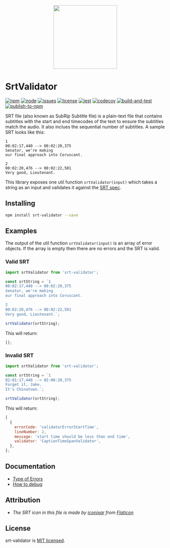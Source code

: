 <div align="center">
  <img width="200" height="200"
    src="https://user-images.githubusercontent.com/8691648/149093190-2f610184-e96c-4f8f-b423-d9afee704c1d.png">
</div>

# SrtValidator

[![npm][npm]][npm-url]
[![node][node]][node-url]
[![issues][issues]][issues-url]
[![license][license]][license-url]
[![jest][jest]][jest-url]
[![codecov][codecov]][codecov-url]
[![build-and-test][build-and-test]][build-and-test-url]
[![publish-to-npm][publish-to-npm]][publish-to-npm-url]

SRT file (also known as SubRip Subtitle file) is a plain-text file that contains subtitles with the start and end timecodes of the text to ensure the subtitles match the audio. It also inclues the sequential number of subtitles. A sample SRT looks like this:

```srt
1
00:02:17,440 --> 00:02:20,375
Senator, we're making
our final approach into Coruscant.

2
00:02:20,476 --> 00:02:22,501
Very good, Lieutenant.
```

This library exposes one util function `srtValidator(input)` which takes a string as an input and validates it against the [SRT spec][srt-spec].

## Installing

```bash
npm install srt-validator --save
```

## Examples

The output of the util function `srtValidator(input)` is an array of error objects. If the array is empty then there are no errors and the SRT is valid.

### Valid SRT

```js
import srtValidator from 'srt-validator';

const srtString = `1
00:02:17,440 --> 00:02:20,375
Senator, we're making
our final approach into Coruscant.

2
00:02:20,476 --> 00:02:22,501
Very good, Lieutenant.`;

srtValidator(srtString);
```

This will return:

```js
[];
```

### Invalid SRT

```js
import srtValidator from 'srt-validator';

const srtString = `1
02:01:17,440 --> 02:00:20,375
Forget it, Jake.
It's Chinatown.`;

srtValidator(srtString);
```

This will return:

```js
[
  {
    errorCode: 'validatorErrorStartTime',
    lineNumber: 2,
    message: 'start time should be less than end time',
    validator: 'CaptionTimeSpanValidator',
  },
];
```

## Documentation

- [Type of Errors][types-of-errors]
- [How to debug][how-to-debug]

## Attribution

- _The SRT icon in this file is made by [iconixar](https://www.flaticon.com/authors/iconixar) from [Flaticon](https://www.flaticon.com)_

## License

srt-validator is [MIT licensed](./LICENSE).

[npm]: https://img.shields.io/npm/v/srt-validator.svg
[npm-url]: https://www.npmjs.com/package/srt-validator
[node]: https://img.shields.io/node/v/srt-validator.svg
[node-url]: https://nodejs.org
[issues]: https://img.shields.io/github/issues/taoning2014/srt-validator
[issues-url]: https://github.com/taoning2014/srt-validator/issues
[license]: https://img.shields.io/github/license/taoning2014/srt-validator
[license-url]: ./LICENSE
[jest]: https://img.shields.io/badge/tested_with-jest-99424f.svg
[jest-url]: https://github.com/facebook/jest
[codecov]: https://codecov.io/gh/taoning2014/srt-validator/branch/master/graph/badge.svg?token=rnNON8Fd6g
[codecov-url]: https://app.codecov.io/gh/taoning2014/srt-validator
[build-and-test]: https://github.com/taoning2014/srt-validator/actions/workflows/build-and-test.yaml/badge.svg
[build-and-test-url]: https://github.com/taoning2014/srt-validator/actions/workflows/build-and-test.yaml
[publish-to-npm]: https://github.com/taoning2014/srt-validator/actions/workflows/publish-to-npm.yaml/badge.svg
[publish-to-npm-url]: https://github.com/taoning2014/srt-validator/actions/workflows/publish-to-npm.yaml
[srt-spec]: ./doc/srt-spec.md
[types-of-errors]: ./doc/types-of-errors.md
[how-to-debug]: ./doc/how-to-debug.md

